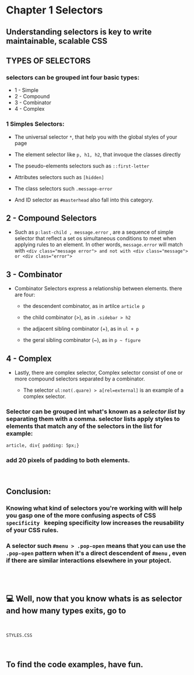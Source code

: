 # Chapter 1 Selectors 

## Understanding selectors is key to write maintainable, scalable CSS

## TYPES OF SELECTORS
### selectors can be grouped int four basic types:

- 1 - Simple
- 2 - Compound
- 3 - Combinator
- 4 - Complex

### 1 Simples Selectors:

- The universal selector ``` * ```, that help you with the global styles of your page

- The element selector like ``` p, h1, h2 ```, that invoque the classes directly

- The pseudo-elements selectors such as ``` ::first-letter ```

- Attributes selectors such as ``` [hidden] ```

- The class selectors such ``` .message-error ``` 

- And ID selector as ``` #masterhead ```  also fall into this category.


## 2 - Compound Selectors

- Such as ``` p:last-child , message.error ``` , are a sequence of simple selector that reflect a set os simultaneous conditions to meet when applying rules to an element. In other words,  ``` message.error ``` will match with ``` <div class="message error"> and not with <div class="message"> or <div class="error"> ```

## 3 - Combinator

- Combinator Selectors express a relationship between elements. there are four: 
    - the descendent combinator, as in artilce ``` article p ```

    - the child combinator (>), as in  ``` .sidebar > h2 ```

    - the adjacent sibling combinator (+), as in ``` ul + p ```

    - the geral sibling combinator (~), as in ``` p ~ figure ```

## 4 - Complex

- Lastly, there are complex selector, Complex selector consist of one or more compound selectors separated by a combinator. 

    - The selector ``` ul:not(.quare) > a[rel=external] ``` is an example of a complex selector.

### Selector can be grouped int what's known as a <em>selector list</em> by separating them with a comma. selector lists apply styles to elements that match any of the selectors in the list for example:

```
article, div{ padding: 5px;}
``` 

### add 20 pixels of padding to both elements.

<br>

## Conclusion:

### Knowing what kind of selectors you're working with will help you gasp one of the more confusing aspects of CSS ```specificity ``` keeping specificity low increases the reusability of your CSS rules. 

### A selector such ``` #menu > .pop-open ``` means that you can use the ``` .pop-open ``` pattern when it's a direct descendent of ``` #menu ``` , even if there are similar interactions elsewhere in your ptoject.

<br>
<br>

## 💻 Well, now that you know whats is as selector and how many types exits, go to 
<br>

```
STYLES.CSS
```

<br>

## To find the code examples,  have fun.